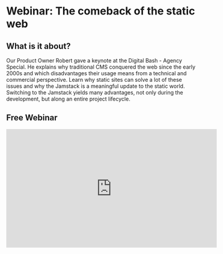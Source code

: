 ﻿---
description: 'Our Product Owner Robert explains the advantages of Jamstack websites along a project lifecycle in a free webinar.'
created: '2021-08-05'
---

# Webinar: The comeback of the static web 

## What is it about?

Our Product Owner Robert gave a keynote at the Digital Bash - Agency Special. He explains why traditional CMS conquered the web since the early 2000s and which disadvantages their usage means from a technical and commercial perspective. Learn why static sites can solve a lot of these issues and why the Jamstack is a meaningful update to the static world. Switching to the Jamstack yields many advantages, not only during the development, but along an entire project lifecycle. 

## Free Webinar

<iframe width="560" height="315" src="https://www.youtube-nocookie.com/embed/qWnQaAXneEA" title="YouTube video player" frameborder="0" allow="accelerometer; autoplay; clipboard-write; encrypted-media; gyroscope; picture-in-picture" allowfullscreen></iframe>
